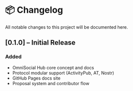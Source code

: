 # 📦 Changelog

All notable changes to this project will be documented here.

## [0.1.0] – Initial Release
### Added
- OmniSocial Hub core concept and docs
- Protocol modular support (ActivityPub, AT, Nostr)
- GitHub Pages docs site
- Proposal system and contributor flow
